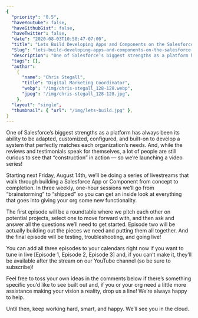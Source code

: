 ```yaml
---
{
  "priority": "0.5",
  "haveYoutube": false,
  "haveGithubGist": false,
  "haveTwitter": false,
  "date": "2020-08-03T10:58:47-07:00",
  "title": "Lets Build Developing Apps and Components on the Salesforce Platforms",
  "Slug": "lets-build-developing-apps-and-components-on-the-salesforce-platforms",
  "description": "One of Salesforce’s biggest strengths as a platform has always been its ability to be adapted, customized, configured, and built-on to…",
  "tags": [],
  "author":
    {
      "name": "Chris Stegall",
      "title": "Digital Marketing Coordinator",
      "webp": "/img/chris-stegall_128-128.webp",
      "jpeg": "/img/chris-stegall_128-128.jpg",
    },
  "layout": "single",
  "thumbnail": { "url": "/img/lets-build.jpg" },
}
---
```


One of Salesforce’s biggest strengths as a platform has always been its ability to be adapted, customized, configured, and built-on to develop a system that perfectly matches each organization’s needs. And, while the reviews and testimonials speak for themselves, a lot of people are still curious to see that “construction” in action — so we’re launching a video series!

Starting next Friday, August 14th, we’ll be doing a series of livestreams that walk through building a Salesforce App or Component from concept to completion. In three weekly, one-hour sessions we’ll go from “brainstorming” to “shipped” so you can get an inside look at everything that goes into giving your org some new functionality.

The first episode will be a roundtable where we pitch each other on potential projects, select one to move forward with, and then ask and answer all the questions we’ll need to get started. Episode two will be actually building out the pieces we need and putting them all together. And the final episode will be testing, troubleshooting, and going live!

You can add all three episodes to your calendars right now if you want to tune in live [Episode 1, Episode 2, Episode 3] and, if you can’t make it, they’ll be available after the stream on our YouTube channel (so be sure to subscribe)!

Feel free to toss your own ideas in the comments below if there’s something specific you’d like to see built out and, if you or your org need a little more assistance making your vision a reality, drop us a line! We’re always happy to help.

Until then, keep working hard, smart, and happy. We’ll see you in the cloud.
